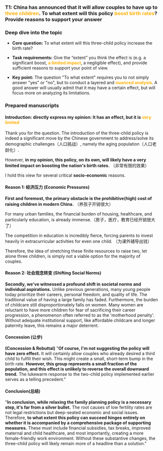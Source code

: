### T1: China has announced that it will allow couples to have up to <span style="font-weight:bold; color:rgb(255, 177, 10)">three children</span>. To what extent will this policy <span style="font-weight:bold; color:rgb(255, 177, 10)">boost birth rates</span>? Provide reasons to support your answer

### Deep dive into the topic

- **Core question:** To what extent will this three-child policy increase the birth rate?

- **Task requirements:** Give the “extent” you think the effect is (e.g. a significant boost, <span style="font-weight:bold; color:rgb(255, 177, 10)">a limited impact</span>, a negligible effect), and provide sufficient reasons to support your point of view.

- **Key point:** The question "To what extent" requires you to not simply answer "yes" or "no", but to conduct a layered and <span style="font-weight:bold; color:rgb(255, 177, 10)">nuanced analysis</span>. A good answer will usually admit that it may have a certain effect, but will focus more on analyzing its limitations.

### Prepared manuscripts

#### Introduction: directly express my opinion: It has an effect, but it is <span style="font-weight:bold; color:rgb(255, 177, 10)">very limited</span>

Thank you for the question. The introduction of the three-child policy is indeed a significant move by the Chinese government to address/solve its demographic challenges（人口挑战）, namely the aging population（人口老龄化）.

However, **in my opinion, this policy, on its own, will likely have a very limited impact on boosting the nation's birth rates.** （非常有限的效果）

I hold this view for several critical **socio-economic** reasons.

#### Reason 1: 经济压力 (Economic Pressures)

 **First and foremost, the primary obstacle is the prohibitive(high) cost of raising children in modern China.** （养孩子开销很大）

For many urban families, the financial burden of housing, healthcare, and particularly education, is already immense.（房子，医疗，教育已经开销很大了）

The competition in education is incredibly fierce, forcing parents to invest heavily in extracurricular activities for even one child. （为课外辅导出钱）
  
Therefore, the idea of stretching these finite resources to raise two, let alone three children, is simply not a viable option for the majority of couples.

#### Reason 2: 社会观念转变 (Shifting Social Norms)

**Secondly, we've witnessed a profound shift in societal norms and individual aspirations.** Unlike previous generations, many young people today prioritize their careers, personal freedom, and quality of life. The traditional value of having a large family has faded. Furthermore, the burden of childcare still disproportionately falls on women. Many women are reluctant to have more children for fear of sacrificing their career progression, a phenomenon often referred to as the 'motherhood penalty'. Without adequate institutional support, like affordable childcare and longer paternity leave, this remains a major deterrent.

#### Concession (让步)

**(Concession & Rebuttal)** "**Of course, I'm not suggesting the policy will have zero effect.** It will certainly allow couples who already desired a third child to fulfill their wish. This might create a small, short-term bump in the birth rate. **However, this group represents a small fraction of the population, and this effect is unlikely to reverse the overall downward trend.** The lukewarm response to the two-child policy implemented earlier serves as a telling precedent."

#### Conclusion(总结)

"**In conclusion, while relaxing the family planning policy is a necessary step, it's far from a silver bullet.** The root causes of low fertility rates are not legal restrictions but deep-seated economic and social issues. Therefore, **to what extent this policy can succeed hinges entirely on whether it is accompanied by a comprehensive package of supporting measures.** These must include financial subsidies, tax breaks, improved maternal and child healthcare, and most importantly, creating a more female-friendly work environment. Without these substantive changes, the three-child policy will likely remain more of a headline than a solution."
